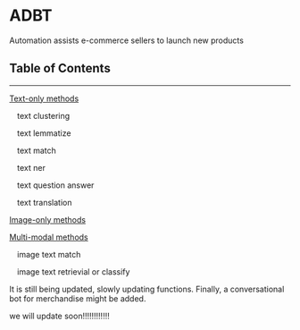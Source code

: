 # ADBT
Automation assists e-commerce sellers to launch new products

## Table of Contents
* * *
[Text-only methods](https://github.com/xcxhy/ADBT/blob/main/Text_only)

&emsp;text clustering

&emsp;text lemmatize

&emsp;text match

&emsp;text ner

&emsp;text question answer

&emsp;text translation

[Image-only methods](https://github.com/xcxhy/ADBT/blob/main/Image_only)

[Multi-modal methods](https://github.com/xcxhy/ADBT/blob/main/Multi_modal)

&emsp;image text match

&emsp;image text retrievial or classify

It is still being updated, slowly updating functions. Finally, a conversational bot for merchandise might be added.

we will update soon!!!!!!!!!!!!

